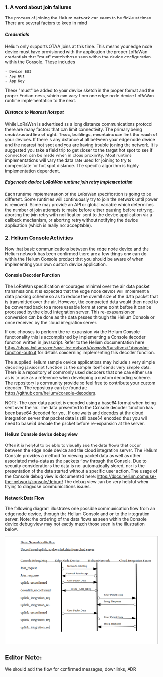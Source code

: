 
### 1. A word about join failures

The process of joining the Helium network can seem to be fickle at times. There are several factors to keep in mind
##### Credentials
Helium only supports OTAA joins at this time. This means your edge node device must have provisioned with the application the proper LoRaWan credentials that "must" match those seen within the device configuration within the Console. These includes
```
- Device EUI
- App EUI
- App Key
```

These "must" be added to your device sketch in the proper format and the proper Endian-ness, which can vary from one edge node device LoRaWan runtime implementation to the next.

##### Distance to Nearest Hotspot
While LoRaWan is advertised as a long distance communications protocol there are many factors that can limit connectivity. The primary being unubstructed line of sight. Trees, buildings, mountains can limit the reach of your devices.
If there is any distance at all between your edge node device and the nearest hot spot and you are having trouble joining the network. It is suggested you take a field trip to get closer to the target hot spot to see if connection can be made when in close proximity.
Most runtime implementations will vary the data rate used for joining to try to compenstate for hot spot distance. The specific algorithm is highly implementation dependent.
 
 ##### Edge node device LoRaWan runtime join retry implementation
 Each runtime implementation of the LoRaWan specification is going to be different. Some runtimes will continuously try to join the network until power is removed. Some may provide an API or global variable which determines the number of join attempts to make before either pausing before retrying, aborting the join retry with notification sent to the device application via a callback mechanism, or aborting retry without notifying the device application (which is really not acceptable).
 

### 2. Helium Console Activities

Now that basic communications between the edge node device and the Helium network has been confirmed there are a few things one can do within the Helium Console product that you should be aware of when implementing your own custom device application.


#### Console Decoder Function

The LoRaWan specification encourages minimal over the air data packet transmissions. It is 
expected that the edge node device will implement a data packing scheme so as to reduce the overall size of the data packet that is transmitted over the air.
However, the compacted data would then need to be converted back to a more useable form at some point before it can be processed by the cloud integration server. This re-exapansion or conversion can be done as the data passes through the Helium Console or once received by the cloud integration server.



If one chooses to perform the re-expansion via the Helium Console functionality this is accomplished by implementing a Console decoder function written in javascript. Refer to the Helium documentation here https://docs.helium.com/use-the-network/console/functions/#decoder-function-output  for details concerning implementing this decoder function.

The supplied Helium sample device applications may include a very simple decoding javascript function as the sample itself sends very simple data. There is a repository of commonly used decoders that one can either use as is or use as a reference when developing a custom decoding scheme. The repository is community provide so feel free to contribute your custom decoder.
The repository can be found at: https://github.com/helium/console-decoders.

NOTE: The user data packet is encoded using a base64 format when being sent over the air. The data presented to the Console decoder function has been base64 decoded for you. If one waits and decodes at the cloud integration server that packet data is still base64 encoded thus you will need to base64 decode the packet  before re-expansion at the server.


#### Helium Console device debug view

Often it is helpful to be able to visually see the data flows that occur between the edge node device and the cloud integration server. The Helium Console provides a method for viewing  packet data as well as other associated meta-data as the packets flow through the Console. Due to security considerations the 
data is not automatically stored, nor is the presentation of the data started without a specific user action.
The usage of the Console debug view is documented here: https://docs.helium.com/use-the-network/console/debug/
The debug view can be very helpful when trying to diagnose communications issues.

  
  
  #### Network Data Flow
  The following diagram illustrates one possible communication flow from an edge node device, through the Helium Console and on to the integration server.
  Note: the ordering of the data flows as seen within the Console device debug view may not eactly match those seen in the illustration below.
  
  ![](./flow.png)

  
  ## Editor Note:
  We should add the flow for confirmed messages, downlinks, ADR 
  
